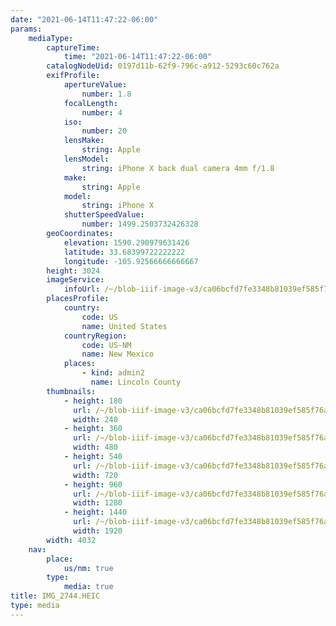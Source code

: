 ```yaml
---
date: "2021-06-14T11:47:22-06:00"
params:
    mediaType:
        captureTime:
            time: "2021-06-14T11:47:22-06:00"
        catalogNodeUid: 0197d11b-62f9-796c-a912-5293c60c762a
        exifProfile:
            apertureValue:
                number: 1.8
            focalLength:
                number: 4
            iso:
                number: 20
            lensMake:
                string: Apple
            lensModel:
                string: iPhone X back dual camera 4mm f/1.8
            make:
                string: Apple
            model:
                string: iPhone X
            shutterSpeedValue:
                number: 1499.2503732426328
        geoCoordinates:
            elevation: 1590.290979631426
            latitude: 33.68399722222222
            longitude: -105.92566666666667
        height: 3024
        imageService:
            infoUrl: /~/blob-iiif-image-v3/ca06bcfd7fe3348b81039ef585f76a2ba3a0b6bef0396db6b70af5ff755ca227/info.json
        placesProfile:
            country:
                code: US
                name: United States
            countryRegion:
                code: US-NM
                name: New Mexico
            places:
                - kind: admin2
                  name: Lincoln County
        thumbnails:
            - height: 180
              url: /~/blob-iiif-image-v3/ca06bcfd7fe3348b81039ef585f76a2ba3a0b6bef0396db6b70af5ff755ca227/full/240%2C180/0/default.jpg
              width: 240
            - height: 360
              url: /~/blob-iiif-image-v3/ca06bcfd7fe3348b81039ef585f76a2ba3a0b6bef0396db6b70af5ff755ca227/full/480%2C360/0/default.jpg
              width: 480
            - height: 540
              url: /~/blob-iiif-image-v3/ca06bcfd7fe3348b81039ef585f76a2ba3a0b6bef0396db6b70af5ff755ca227/full/720%2C540/0/default.jpg
              width: 720
            - height: 960
              url: /~/blob-iiif-image-v3/ca06bcfd7fe3348b81039ef585f76a2ba3a0b6bef0396db6b70af5ff755ca227/full/1280%2C960/0/default.jpg
              width: 1280
            - height: 1440
              url: /~/blob-iiif-image-v3/ca06bcfd7fe3348b81039ef585f76a2ba3a0b6bef0396db6b70af5ff755ca227/full/1920%2C1440/0/default.jpg
              width: 1920
        width: 4032
    nav:
        place:
            us/nm: true
        type:
            media: true
title: IMG_2744.HEIC
type: media
---
```

